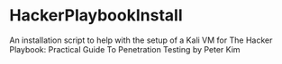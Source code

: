 # HackerPlaybookInstall
An installation script to help with the setup of a Kali VM for The Hacker Playbook: Practical Guide To Penetration Testing by Peter Kim
